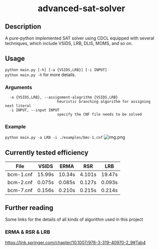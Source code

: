 # <center>advanced-sat-solver</center>
## Description
A pure-python implemented SAT solver using CDCL equipped with several techniques, 
which include VSIDS, LRB, DLIS, MOMS, and so on.

## Usage
```python main.py [-h] [-a {VSIDS,LRB}] [-i INPUT]``` \
`python main.py -h` for more details.

### Arguments
``` -h, --help            show this help message and exit
  -a {VSIDS,LRB}, --assignment-alogrithm {VSIDS,LRB}
                        heuristic branching algorithm for assigning next literal
  -i INPUT, --input INPUT
                        specify the CNF file needs to be solved
```

### Example
```python main.py -a LRB -i ./examples/bmc-1.cnf```
![img.png](results/lrb-bmc-1.png)

## Currently tested efficiency
| File      | VSIDS  | ERMA   | RSR    | LRB    |
|-----------|--------|--------|--------|--------|
| bcm-1.cnf | 15.99s | 10.34s | 4.101s | 19.47s |
| bcm-2.cnf | 0.075s | 0.085s | 0.127s | 0.093s |
| bcm-7.cnf | 0.156s | 0.210s | 0.215s | 0.214s |

## Further reading
Some links for the details of all kinds of algorithm used
in this project

### ERMA & RSR & LRB
https://link.springer.com/chapter/10.1007/978-3-319-40970-2_9#Tab4
